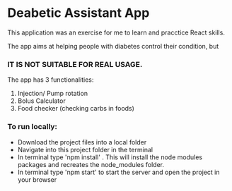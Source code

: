 # Deabetic Assistant App

This application was an exercise for me to learn and pracctice React skills. 

The app aims at helping people with diabetes control their condition, but 

### IT IS NOT SUITABLE FOR REAL USAGE. 

The app has 3 functionalities: 

1) Injection/ Pump rotation
2) Bolus Calculator
3) Food checker (checking carbs in foods)

### To run locally: 
- Download the project files into a local folder 
- Navigate into this project folder in the terminal 
- In terminal type 'npm install' . This will install the node modules packages and recreates the node_modules folder. 
- In terminal type 'npm start' to start the server and open the project in your browser
 
